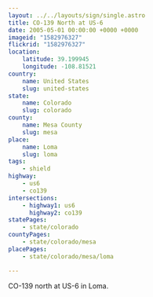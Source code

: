 ```yaml
---
layout: ../../layouts/sign/single.astro
title: CO-139 North at US-6
date: 2005-05-01 00:00:00 +0000 +0000
imageid: "1582976327"
flickrid: "1582976327"
location:
    latitude: 39.199945
    longitude: -108.81521
country:
    name: United States
    slug: united-states
state:
    name: Colorado
    slug: colorado
county:
    name: Mesa County
    slug: mesa
place:
    name: Loma
    slug: loma
tags:
    - shield
highway:
    - us6
    - co139
intersections:
    - highway1: us6
      highway2: co139
statePages:
    - state/colorado
countyPages:
    - state/colorado/mesa
placePages:
    - state/colorado/mesa/loma

---
```

CO-139 north at US-6 in Loma.